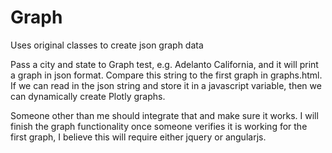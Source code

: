 # Graph
Uses original classes to create json graph data

Pass a city and state to Graph test, e.g. Adelanto California, and it will print a graph in json format.
Compare this string to the first graph in graphs.html. If we can read in the json string and store it in
a javascript variable, then we can dynamically create Plotly graphs. 

Someone other than me should integrate that and make sure it works. I will finish the graph functionality 
once someone verifies it is working for the first graph, I believe this will require either jquery or angularjs. 

